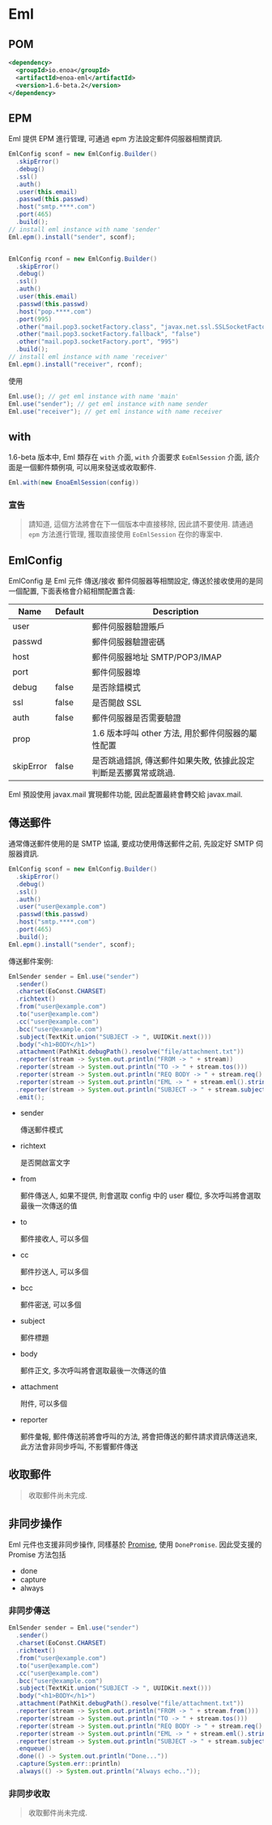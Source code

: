 

# Eml

## POM

```xml
<dependency>
  <groupId>io.enoa</groupId>
  <artifactId>enoa-eml</artifactId>
  <version>1.6-beta.2</version>
</dependency>
```

## EPM

Eml 提供 EPM 進行管理, 可通過 epm 方法設定郵件伺服器相關資訊.

```java
EmlConfig sconf = new EmlConfig.Builder()
  .skipError()
  .debug()
  .ssl()
  .auth()
  .user(this.email)
  .passwd(this.passwd)
  .host("smtp.****.com")
  .port(465)
  .build();
// install eml instance with name 'sender'
Eml.epm().install("sender", sconf);


EmlConfig rconf = new EmlConfig.Builder()
  .skipError()
  .debug()
  .ssl()
  .auth()
  .user(this.email)
  .passwd(this.passwd)
  .host("pop.****.com")
  .port(995)
  .other("mail.pop3.socketFactory.class", "javax.net.ssl.SSLSocketFactory")
  .other("mail.pop3.socketFactory.fallback", "false")
  .other("mail.pop3.socketFactory.port", "995")
  .build();
// install eml instance with name 'receiver'
Eml.epm().install("receiver", rconf);
```

使用

```java
Eml.use(); // get eml instance with name 'main'
Eml.use("sender"); // get eml instance with name sender
Eml.use("receiver"); // get eml instance with name receiver
```

## with

1.6-beta 版本中, Eml 類存在 `with` 介面, `with` 介面要求 `EoEmlSession` 介面, 該介面是一個郵件類例項, 可以用來發送或收取郵件.

```java
Eml.with(new EnoaEmlSession(config))
```

### 宣告
> 請知道, 這個方法將會在下一個版本中直接移除, 因此請不要使用. 請通過 `epm` 方法進行管理, 獲取直接使用 `EoEmlSession` 在你的專案中.

## EmlConfig

EmlConfig 是 Eml 元件 傳送/接收 郵件伺服器等相關設定, 傳送於接收使用的是同一個配置, 下面表格會介紹相關配置含義:

| Name      | Default | Description                                          |
| --------- | ------- | -----------                                          |
| user      |         | 郵件伺服器驗證賬戶                                      |
| passwd    |         | 郵件伺服器驗證密碼                                      |
| host      |         | 郵件伺服器地址 SMTP/POP3/IMAP                           |
| port      |         | 郵件伺服器埠                                          |
| debug     | false   | 是否除錯模式                                           |
| ssl       | false   | 是否開啟 SSL                                           |
| auth      | false   | 郵件伺服器是否需要驗證                                   |
| prop      |         | 1.6 版本呼叫 other 方法, 用於郵件伺服器的屬性配置           |
| skipError | false   | 是否跳過錯誤, 傳送郵件如果失敗, 依據此設定判斷是丟擲異常或跳過. |

Eml 預設使用 javax.mail 實現郵件功能, 因此配置最終會轉交給 javax.mail.

## 傳送郵件

通常傳送郵件使用的是 SMTP 協議, 要成功使用傳送郵件之前, 先設定好 SMTP 伺服器資訊.

```java
EmlConfig sconf = new EmlConfig.Builder()
  .skipError()
  .debug()
  .ssl()
  .auth()
  .user("user@example.com")
  .passwd(this.passwd)
  .host("smtp.****.com")
  .port(465)
  .build();
Eml.epm().install("sender", sconf);
```

傳送郵件案例:

```java
EmlSender sender = Eml.use("sender")
  .sender()
  .charset(EoConst.CHARSET)
  .richtext()
  .from("user@example.com")
  .to("user@example.com")
  .cc("user@example.com")
  .bcc("user@example.com")
  .subject(TextKit.union("SUBJECT -> ", UUIDKit.next()))
  .body("<h1>BODY</h1>")
  .attachment(PathKit.debugPath().resolve("file/attachment.txt"))
  .reporter(stream -> System.out.println("FROM -> " + stream))
  .reporter(stream -> System.out.println("TO -> " + stream.tos()))
  .reporter(stream -> System.out.println("REQ BODY -> " + stream.req().string()))
  .reporter(stream -> System.out.println("EML -> " + stream.eml().string()))
  .reporter(stream -> System.out.println("SUBJECT -> " + stream.subject()))
  .emit();
```


- sender

  傳送郵件模式

- richtext

  是否開啟富文字

- from

  郵件傳送人, 如果不提供, 則會選取 config 中的 user 欄位, 多次呼叫將會選取最後一次傳送的值

- to

  郵件接收人, 可以多個

- cc

  郵件抄送人, 可以多個

- bcc

  郵件密送, 可以多個

- subject

  郵件標題

- body

  郵件正文, 多次呼叫將會選取最後一次傳送的值

- attachment

  附件, 可以多個

- reporter

  郵件彙報, 郵件傳送前將會呼叫的方法, 將會把傳送的郵件請求資訊傳送過來, 此方法會非同步呼叫, 不影響郵件傳送



## 收取郵件

> 收取郵件尚未完成.


## 非同步操作

Eml 元件也支援非同步操作, 同樣基於 [Promise](#Promise), 使用 `DonePromise`. 因此受支援的 Promise 方法包括

- done
- capture
- always

### 非同步傳送

```java
EmlSender sender = Eml.use("sender")
  .sender()
  .charset(EoConst.CHARSET)
  .richtext()
  .from("user@example.com")
  .to("user@example.com")
  .cc("user@example.com")
  .bcc("user@example.com")
  .subject(TextKit.union("SUBJECT -> ", UUIDKit.next()))
  .body("<h1>BODY</h1>")
  .attachment(PathKit.debugPath().resolve("file/attachment.txt"))
  .reporter(stream -> System.out.println("FROM -> " + stream.from()))
  .reporter(stream -> System.out.println("TO -> " + stream.tos()))
  .reporter(stream -> System.out.println("REQ BODY -> " + stream.req().string()))
  .reporter(stream -> System.out.println("EML -> " + stream.eml().string()))
  .reporter(stream -> System.out.println("SUBJECT -> " + stream.subject()))
  .enqueue()
  .done(() -> System.out.println("Done..."))
  .capture(System.err::println)
  .always(() -> System.out.println("Always echo.."));
```

### 非同步收取

> 收取郵件尚未完成.
